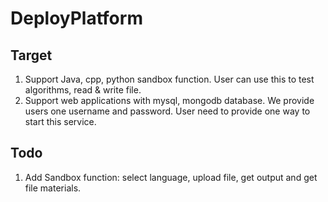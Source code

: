 # DeployPlatform

## Target

1. Support Java, cpp, python sandbox function. User can use this to test algorithms, read & write file.
2. Support web applications with mysql, mongodb database. We provide users one username and password. User need to provide one way to start this service.

## Todo

1. Add Sandbox function: select language, upload file, get output and get file materials.